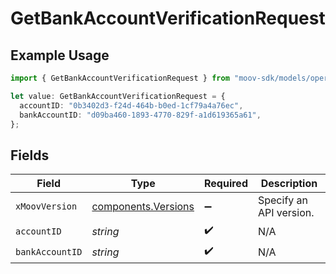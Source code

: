 # GetBankAccountVerificationRequest

## Example Usage

```typescript
import { GetBankAccountVerificationRequest } from "moov-sdk/models/operations";

let value: GetBankAccountVerificationRequest = {
  accountID: "0b3402d3-f24d-464b-b0ed-1cf79a4a76ec",
  bankAccountID: "d09ba460-1893-4770-829f-a1d619365a61",
};
```

## Fields

| Field                                                      | Type                                                       | Required                                                   | Description                                                |
| ---------------------------------------------------------- | ---------------------------------------------------------- | ---------------------------------------------------------- | ---------------------------------------------------------- |
| `xMoovVersion`                                             | [components.Versions](../../models/components/versions.md) | :heavy_minus_sign:                                         | Specify an API version.                                    |
| `accountID`                                                | *string*                                                   | :heavy_check_mark:                                         | N/A                                                        |
| `bankAccountID`                                            | *string*                                                   | :heavy_check_mark:                                         | N/A                                                        |